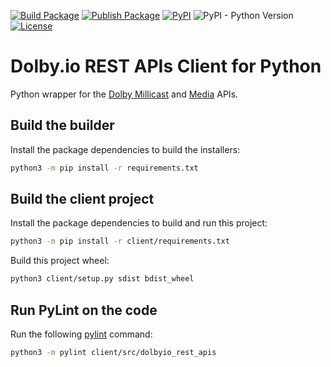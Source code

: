 [![Build Package](https://github.com/DolbyIO/dolbyio-rest-apis-client-python/actions/workflows/build-package.yml/badge.svg)](https://github.com/DolbyIO/dolbyio-rest-apis-client-python/actions/workflows/build-package.yml)
[![Publish Package](https://github.com/DolbyIO/dolbyio-rest-apis-client-python/actions/workflows/publish-package-to-pypi.yml/badge.svg)](https://github.com/DolbyIO/dolbyio-rest-apis-client-python/actions/workflows/publish-package-to-pypi.yml)
[![PyPI](https://img.shields.io/pypi/v/dolbyio-rest-apis)](https://pypi.org/project/dolbyio-rest-apis/)
![PyPI - Python Version](https://img.shields.io/pypi/pyversions/dolbyio-rest-apis)
[![License](https://img.shields.io/github/license/DolbyIO/dolbyio-rest-apis-client-python)](LICENSE)

# Dolby.io REST APIs Client for Python

Python wrapper for the [Dolby Millicast](https://docs.dolby.io/streaming-apis/reference) and [Media](https://docs.dolby.io/media-processing/reference/media-enhance-overview) APIs.

## Build the builder

Install the package dependencies to build the installers:

```bash
python3 -m pip install -r requirements.txt
```

## Build the client project

Install the package dependencies to build and run this project:

```bash
python3 -m pip install -r client/requirements.txt
```

Build this project wheel:

```bash
python3 client/setup.py sdist bdist_wheel
```

## Run PyLint on the code

Run the following [pylint](https://pylint.org/) command:

```bash
python3 -m pylint client/src/dolbyio_rest_apis
```
